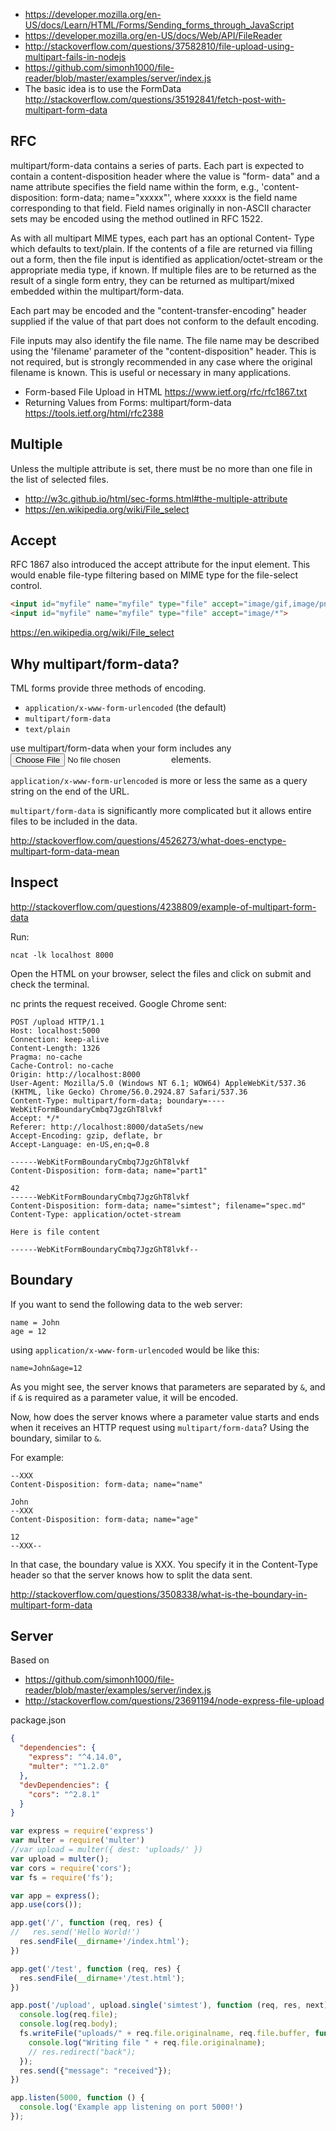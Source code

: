 - https://developer.mozilla.org/en-US/docs/Learn/HTML/Forms/Sending_forms_through_JavaScript
- https://developer.mozilla.org/en-US/docs/Web/API/FileReader
- http://stackoverflow.com/questions/37582810/file-upload-using-multipart-fails-in-nodejs
- https://github.com/simonh1000/file-reader/blob/master/examples/server/index.js
- The basic idea is to use the FormData http://stackoverflow.com/questions/35192841/fetch-post-with-multipart-form-data

## RFC

multipart/form-data contains a series of parts. Each part is expected
to contain a content-disposition header where the value is "form-
data" and a name attribute specifies the field name within the form,
e.g., 'content-disposition: form-data; name="xxxxx"', where xxxxx is
the field name corresponding to that field. Field names originally in
non-ASCII character sets may be encoded using the method outlined in
RFC 1522.

As with all multipart MIME types, each part has an optional Content-
Type which defaults to text/plain.  If the contents of a file are
returned via filling out a form, then the file input is identified as
application/octet-stream or the appropriate media type, if known.  If
multiple files are to be returned as the result of a single form
entry, they can be returned as multipart/mixed embedded within the
multipart/form-data.

Each part may be encoded and the "content-transfer-encoding" header
supplied if the value of that part does not conform to the default
encoding.

File inputs may also identify the file name. The file name may be
described using the 'filename' parameter of the "content-disposition"
header. This is not required, but is strongly recommended in any case
where the original filename is known. This is useful or necessary in
many applications.

- Form-based File Upload in HTML https://www.ietf.org/rfc/rfc1867.txt
- Returning Values from Forms:  multipart/form-data https://tools.ietf.org/html/rfc2388

## Multiple

Unless the multiple attribute is set, there must be no more than one file in the list of selected files.

- http://w3c.github.io/html/sec-forms.html#the-multiple-attribute
- https://en.wikipedia.org/wiki/File_select

## Accept

RFC 1867 also introduced the accept attribute for the input element. This would enable file-type filtering based on MIME type for the file-select control.

```html
<input id="myfile" name="myfile" type="file" accept="image/gif,image/png">
<input id="myfile" name="myfile" type="file" accept="image/*">
```
https://en.wikipedia.org/wiki/File_select

## Why multipart/form-data?

TML forms provide three methods of encoding.

- `application/x-www-form-urlencoded` (the default)
- `multipart/form-data`
- `text/plain`

use multipart/form-data when your form includes any <input type="file"> elements.

`application/x-www-form-urlencoded` is more or less the same as a query string on the end of the URL.

`multipart/form-data` is significantly more complicated but it allows entire files to be included in the data.

http://stackoverflow.com/questions/4526273/what-does-enctype-multipart-form-data-mean

## Inspect

http://stackoverflow.com/questions/4238809/example-of-multipart-form-data

Run:

`ncat -lk localhost 8000`

Open the HTML on your browser, select the files and click on submit and check the terminal.

nc prints the request received. Google Chrome sent:

```
POST /upload HTTP/1.1
Host: localhost:5000
Connection: keep-alive
Content-Length: 1326
Pragma: no-cache
Cache-Control: no-cache
Origin: http://localhost:8000
User-Agent: Mozilla/5.0 (Windows NT 6.1; WOW64) AppleWebKit/537.36 (KHTML, like Gecko) Chrome/56.0.2924.87 Safari/537.36
Content-Type: multipart/form-data; boundary=----WebKitFormBoundaryCmbq7JgzGhT8lvkf
Accept: */*
Referer: http://localhost:8000/dataSets/new
Accept-Encoding: gzip, deflate, br
Accept-Language: en-US,en;q=0.8

------WebKitFormBoundaryCmbq7JgzGhT8lvkf
Content-Disposition: form-data; name="part1"

42
------WebKitFormBoundaryCmbq7JgzGhT8lvkf
Content-Disposition: form-data; name="simtest"; filename="spec.md"
Content-Type: application/octet-stream

Here is file content

------WebKitFormBoundaryCmbq7JgzGhT8lvkf--
```

## Boundary

If you want to send the following data to the web server:

```
name = John
age = 12
```

using `application/x-www-form-urlencoded` would be like this:

`name=John&age=12`

As you might see, the server knows that parameters are separated by `&`, and if `&` is required as a parameter value, it will be encoded.

Now, how does the server knows where a parameter value starts and ends when it receives an HTTP request using `multipart/form-data`? Using the boundary, similar to `&`.

For example:

```
--XXX
Content-Disposition: form-data; name="name"

John
--XXX
Content-Disposition: form-data; name="age"

12
--XXX--
```

In that case, the boundary value is XXX. You specify it in the Content-Type header so that the server knows how to split the data sent.

http://stackoverflow.com/questions/3508338/what-is-the-boundary-in-multipart-form-data

## Server

Based on
- https://github.com/simonh1000/file-reader/blob/master/examples/server/index.js
- http://stackoverflow.com/questions/23691194/node-express-file-upload

package.json

```json
{
  "dependencies": {
    "express": "^4.14.0",
    "multer": "^1.2.0"
  },
  "devDependencies": {
    "cors": "^2.8.1"
  }
}
```


```javascript
var express = require('express')
var multer = require('multer')
//var upload = multer({ dest: 'uploads/' })
var upload = multer();
var cors = require('cors');
var fs = require('fs');

var app = express();
app.use(cors());

app.get('/', function (req, res) {
//   res.send('Hello World!')
  res.sendFile(__dirname+'/index.html');
})

app.get('/test', function (req, res) {
  res.sendFile(__dirname+'/test.html');
})

app.post('/upload', upload.single('simtest'), function (req, res, next) {
  console.log(req.file);
  console.log(req.body);
  fs.writeFile("uploads/" + req.file.originalname, req.file.buffer, function (err) {
    console.log("Writing file " + req.file.originalname);
    // res.redirect("back");
  });
  res.send({"message": "received"});
})

app.listen(5000, function () {
  console.log('Example app listening on port 5000!')
});
```
